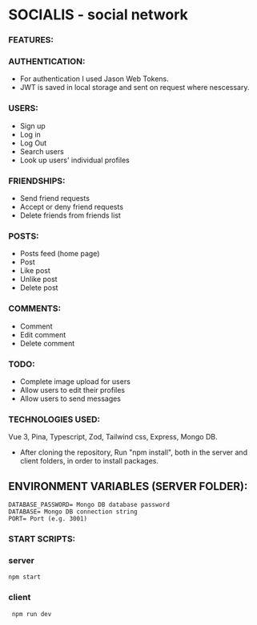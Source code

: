 # SOCIALIS - social network  

### FEATURES:

### AUTHENTICATION:

- For authentication I used Jason Web Tokens.
- JWT is saved in local storage and sent on request where nescessary.

### USERS:

- Sign up
- Log in
- Log Out
- Search users
- Look up users' individual profiles

### FRIENDSHIPS:

- Send friend requests
- Accept or deny friend requests
- Delete friends from friends list

### POSTS:

- Posts feed (home page)
- Post
- Like post
- Unlike post
- Delete post

### COMMENTS:

- Comment
- Edit comment
- Delete comment

### TODO:

- Complete image upload for users
- Allow users to edit their profiles
- Allow users to send messages

### TECHNOLOGIES USED:  
Vue 3, Pina, Typescript, Zod, Tailwind css, Express, Mongo DB.

- After cloning the repository, Run "npm install", both in the server and client folders, in order to install packages.

## ENVIRONMENT VARIABLES (SERVER FOLDER):

```
DATABASE_PASSWORD= Mongo DB database password  
DATABASE= Mongo DB connection string  
PORT= Port (e.g. 3001)
```
### START SCRIPTS:

### server
```
npm start
```

### client
```
 npm run dev
```
